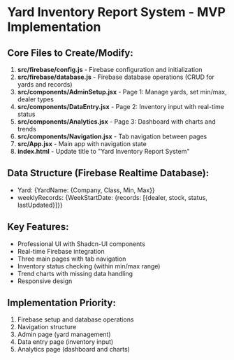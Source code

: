 # Yard Inventory Report System - MVP Implementation

## Core Files to Create/Modify:
1. **src/firebase/config.js** - Firebase configuration and initialization
2. **src/firebase/database.js** - Firebase database operations (CRUD for yards and records)
3. **src/components/AdminSetup.jsx** - Page 1: Manage yards, set min/max, dealer types
4. **src/components/DataEntry.jsx** - Page 2: Inventory input with real-time status
5. **src/components/Analytics.jsx** - Page 3: Dashboard with charts and trends
6. **src/components/Navigation.jsx** - Tab navigation between pages
7. **src/App.jsx** - Main app with navigation state
8. **index.html** - Update title to "Yard Inventory Report System"

## Data Structure (Firebase Realtime Database):
- Yard: {YardName: {Company, Class, Min, Max}}
- weeklyRecords: {WeekStartDate: {records: [{dealer, stock, status, lastUpdated}]}}

## Key Features:
- Professional UI with Shadcn-UI components
- Real-time Firebase integration
- Three main pages with tab navigation
- Inventory status checking (within min/max range)
- Trend charts with missing data handling
- Responsive design

## Implementation Priority:
1. Firebase setup and database operations
2. Navigation structure
3. Admin page (yard management)
4. Data entry page (inventory input)
5. Analytics page (dashboard and charts)